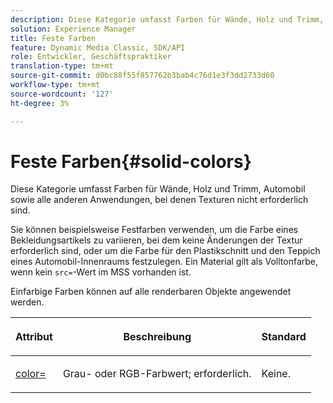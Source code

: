 ```yaml
---
description: Diese Kategorie umfasst Farben für Wände, Holz und Trimm, Automobil sowie alle anderen Anwendungen, bei denen Texturen nicht erforderlich sind.
solution: Experience Manager
title: Feste Farben
feature: Dynamic Media Classic, SDK/API
role: Entwickler, Geschäftspraktiker
translation-type: tm+mt
source-git-commit: d0bc88f55f857762b3bab4c76d1e3f3dd2733d60
workflow-type: tm+mt
source-wordcount: '127'
ht-degree: 3%

---
```



# Feste Farben{#solid-colors}

Diese Kategorie umfasst Farben für Wände, Holz und Trimm, Automobil sowie alle anderen Anwendungen, bei denen Texturen nicht erforderlich sind.

Sie können beispielsweise Festfarben verwenden, um die Farbe eines Bekleidungsartikels zu variieren, bei dem keine Änderungen der Textur erforderlich sind, oder um die Farbe für den Plastikschnitt und den Teppich eines Automobil-Innenraums festzulegen. Ein Material gilt als Volltonfarbe, wenn kein `src=`-Wert im MSS vorhanden ist.

Einfarbige Farben können auf alle renderbaren Objekte angewendet werden.

<table id="table_9245240311A44659A74C7A5EDD7D1503"> 
 <thead> 
  <tr> 
   <th colname="col1" class="entry"> <p>Attribut </p> </th> 
   <th colname="col2" class="entry"> <p>Beschreibung </p> </th> 
   <th colname="col3" class="entry"> <p>Standard </p> </th> 
  </tr> 
 </thead>
 <tbody> 
  <tr> 
   <td colname="col1"> <p> <a href="../../../../../../ir-api/http-protocol/image-rendering-api-ref/c-ir-http-protocol-ref/c-ir-http-protocol-command-reference/r-ir-http-color.md#reference-ea3cba9edfe94dbab86d8f123a9ed0aa" type="reference" format="dita" scope="local"> <span class="codeph"> color=  </span> </a> </p> </td> 
   <td colname="col2"> <p> Grau- oder RGB-Farbwert; erforderlich. </p> </td> 
   <td colname="col3"> <p>Keine. </p> </td> 
  </tr> 
 </tbody> 
</table>

